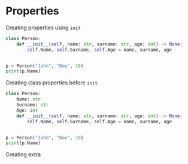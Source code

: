 # Properties
Creating properties using `init`
```py
class Person:
    def __init__(self, name: str, surname: str, age: int) -> None:
        self.Name, self.Surname, self.Age = name, surname, age


p = Person("John", "Doe", 10)
print(p.Name)
```

Creating class properties before `init`
```py
class Person:
    Name: str
    Surname: str
    Age: int
    def __init__(self, name: str, surname: str, age: int) -> None:
        self.Name, self.Surname, self.Age = name, surname, age


p = Person("John", "Doe", 10)
print(p.Name)
```

Creating extra 